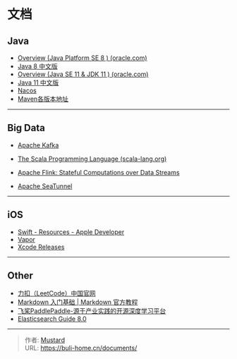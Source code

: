 # 文档




## Java

* [Overview (Java Platform SE 8 ) (oracle.com)](https://docs.oracle.com/javase/8/docs/api/)
* [Java 8 中文版](https://www.matools.com/api/java8)
* [Overview (Java SE 11 & JDK 11 ) (oracle.com)](https://docs.oracle.com/en/java/javase/11/docs/api/index.html)
* [Java 11 中文版](https://www.matools.com/api/java11)
* [Nacos](https://nacos.io/zh-cn/)
* [Maven各版本地址](https://archive.apache.org/dist/maven/maven-3/)



---



## Big Data

* [Apache Kafka](https://kafka.apache.org/)

* [The Scala Programming Language (scala-lang.org)](https://scala-lang.org/)
* [Apache Flink: Stateful Computations over Data Streams](https://flink.apache.org/)

* [Apache SeaTunnel](https://seatunnel.apache.org/)

***



## iOS

* [Swift - Resources - Apple Developer](https://developer.apple.com/swift/resources/)
* [Vapor](https://vapor.codes/)
* [Xcode Releases](https://xcodereleases.com/)



***



## Other

* [力扣（LeetCode）中国官网](https://leetcode-cn.com/)
* [Markdown 入门基础 | Markdown 官方教程](https://markdown.com.cn/intro.html)
* [飞桨PaddlePaddle-源于产业实践的开源深度学习平台](https://www.paddlepaddle.org.cn/)
* [Elasticsearch Guide 8.0](https://www.elastic.co/guide/en/elasticsearch/reference/current/index.html)


---

> 作者: [Mustard](https://github.com/immustard)  
> URL: https://buli-home.cn/documents/  

